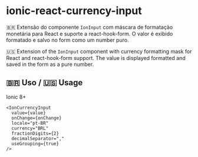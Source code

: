 # ionic-react-currency-input

🇧🇷 Extensão do componente `IonInput` com máscara de formatação monetária para React e suporte a react-hook-form. O valor é exibido formatado e salvo no form como um number puro.

🇺🇸 Extension of the `IonInput` component with currency formatting mask for React and react-hook-form support. The value is displayed formatted and saved in the form as a pure number.

## 🇧🇷 Uso / 🇺🇸 Usage

Ionic 8+

```tsx
<IonCurrencyInput
  value={value}
  onChange={onChange}
  locale="pt-BR"
  currency="BRL"
  fractionDigits={2}
  decimalSeparator=","
  useGrouping={true}
/>
```
